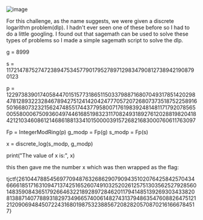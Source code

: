 ![image](https://github.com/Jewber11/CTF-Writeups/assets/134816588/4edce306-26dd-4215-9c75-024e36ad7ecd)

For this challenge, as the name suggests, we were given a discrete logarithm problem(dlp). I hadn't ever seen one of these before so I had to do a little googling. I found out that sagemath can be used to solve these types of problems so I made a simple sagemath script to solve the dlp.

g = 8999

s = 11721478752747238947534577901795278971298347908127389421908790123

p = 12297383901740584470151577318651150337988716807049317851420298478128932232846789427512414204247770572072680737351875225891650166807323215624748551744377958007176198392481481171792078565005580006750936049744616851983231170824931892761202881982041842121034608612146861881334101500003915726821683000760611763097

Fp = IntegerModRing(p)
g_modp = Fp(g)
s_modp = Fp(s)

x = discrete_log(s_modp, g_modp)

print("The value of x is:", x)


this then gave me the number x which was then wrapped as the flag:

tjctf{26104478854569770948763268629079094351020764258425704346666185171631094713742516526074910325202612575130356252792856014835908436517926646322189289728462011794148513926930343382081388714077889318297349665740061482743137948635476088264751212120906948450722431680198753238856720828205708702161666784517}
